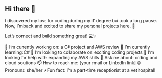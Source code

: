 ## Hi there 👋

<!--
**techwithann/TechWithAnn** is a ✨ _special_ ✨ repository because its `README.md` (this file) appears on your GitHub profile.

Here are some ideas to get you started:

- 🔭 I’m currently working on: 
- 🌱 I’m currently learning: C# 
- 👯 I’m looking to collaborate on ...
- 🤔 I’m looking for help with ...
- 💬 Ask me about ...
- 📫 How to reach me: 
- 😄 Pronouns: she/her
- ⚡ Fun fact: 
-->




I discovered my love for coding during my IT degree but took a long pause. Now, I’m back and excited to share my personal projects here. 🚀

Let’s connect and build something great! 💻✨ 

🔭 I’m currently working on: a C# project and AWS review
🌱 I’m currently learning: C#
👯 I’m looking to collaborate on: exciting coding projects
🤔 I’m looking for help with: expanding my AWS skills
💬 Ask me about: coding and cloud solutions
📫 How to reach me: [your email or LinkedIn link]
😄 Pronouns: she/her
⚡ Fun fact: I’m a part-time receptionist at a vet hospital!